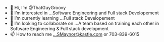 - 👋 Hi, I’m @ThatGuyGroovy
- 👀 I’m interested in ...Software Engineering and Full stack Developement
- 🌱 I’m currently learning ...Full stack Developement 
- 💞️ I’m looking to collaborate on ...A team based on training each other in Software Engineering & Full stack development
- 📫 How to reach me ...SMaynor@kastle.com or 703-839-6015

<!---
ThatGuyGroovy/ThatGuyGroovy is a ✨ special ✨ repository because its `README.md` (this file) appears on your GitHub profile.
You can click the Preview link to take a look at your changes.
--->
